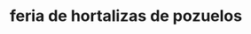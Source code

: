 ---
title: "feria de hortalizas de pozuelos"
url: /puerto-la-cruz/feria-de-hortalizas-de-pozuelos/
shop: Gemüse & Obst
---
